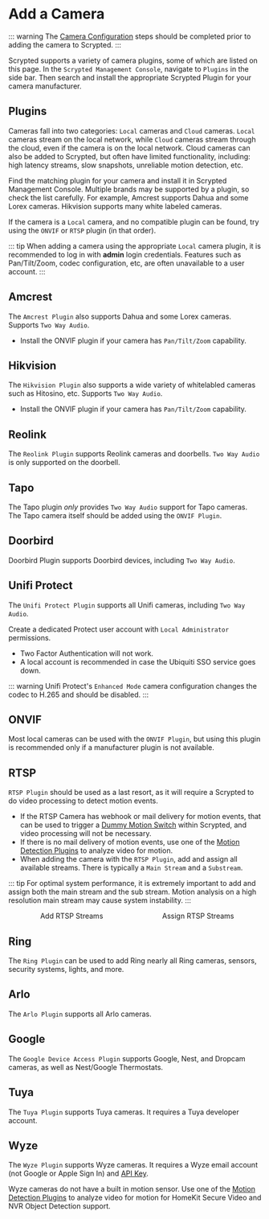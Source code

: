 <script setup lang="ts"> 
import { onMounted } from 'vue';
import ImagePopup from './src/ImagePopup.vue';
</script>

# Add a Camera

::: warning
The [Camera Configuration](/camera-preparation) steps should be completed prior to adding the camera to Scrypted.
:::


Scrypted supports a variety of camera plugins, some of which are listed on this page. In the `Scrypted Management Console`, navigate to `Plugins` in the side bar. Then search and install the appropriate Scrypted Plugin for your camera manufacturer.

<ImagePopup src="/img/install-plugin.png"></ImagePopup>

## Plugins

Cameras fall into two categories: `Local` cameras and `Cloud` cameras. `Local` cameras stream on the local network, while `Cloud` cameras stream through the cloud, even if the camera is on the local network.  Cloud cameras can also be added to Scrypted, but often have limited functionality, including: high latency streams, slow snapshots, unreliable motion detection, etc.

Find the matching plugin for your camera and install it in Scrypted Management Console. Multiple brands may be supported by a plugin, so check the list carefully. For example, Amcrest supports Dahua and some Lorex cameras. Hikvision supports many white labeled cameras.

If the camera is a `Local` camera, and no compatible plugin can be found, try using the `ONVIF` or `RTSP` plugin (in that order).

::: tip
When adding a camera using the appropriate `Local` camera plugin, it is recommended to log in with **admin** login credentials. Features such as Pan/Tilt/Zoom, codec configuration, etc, are often unavailable to a user account.
:::

## Amcrest

The `Amcrest Plugin` also supports Dahua and some Lorex cameras. Supports `Two Way Audio`.
* Install the ONVIF plugin if your camera has `Pan/Tilt/Zoom` capability.

## Hikvision

The `Hikvision Plugin` also supports a wide variety of whitelabled cameras such as Hitosino, etc. Supports `Two Way Audio`.
* Install the ONVIF plugin if your camera has `Pan/Tilt/Zoom` capability.

## Reolink

The `Reolink Plugin` supports Reolink cameras and doorbells. `Two Way Audio` is only supported on the doorbell.

## Tapo

The Tapo plugin *only* provides `Two Way Audio` support for Tapo cameras. The Tapo camera itself should be added using the `ONVIF Plugin`.

## Doorbird

Doorbird Plugin supports Doorbird devices, including `Two Way Audio`.

## Unifi Protect

The `Unifi Protect Plugin` supports all Unifi cameras, including `Two Way Audio`.

Create a dedicated Protect user account with `Local Administrator` permissions.

* Two Factor Authentication will not work.
* A local account is recommended in case the Ubiquiti SSO service goes down.

::: warning
Unifi Protect's `Enhanced Mode` camera configuration changes the codec to H.265 and should be disabled.
:::

## ONVIF

Most local cameras can be used with the `ONVIF Plugin`, but using this plugin is recommended only if a manufacturer plugin is not available.

## RTSP

`RTSP Plugin` should be used as a last resort, as it will require a Scrypted to do video processing to detect motion events.

* If the RTSP Camera has webhook or mail delivery for motion events, that can be used to trigger a [Dummy Motion Switch](/detection/dummy-detection) within Scrypted, and video processing will not be necessary.
* If there is no mail delivery of motion events, use one of the [Motion Detection Plugins](/detection/motion-detection) to analyze video for motion.
* When adding the camera with the `RTSP Plugin`, add and assign all available streams. There is typically a `Main Stream` and a `Substream`.

::: tip
For optimal system performance, it is extremely important to add and assign both the main stream and the sub stream. Motion analysis on a high resolution main stream may cause system instability.
:::


<div style="width: 100%; display: flex; flex-direction: row;">

<div style="display: flex; flex-direction: column; align-items: center; flex: 1;">
Add RTSP Streams
<ImagePopup src="/img/add-streams.png" width="200" ></ImagePopup>
</div>


<div style="display: flex; flex-direction: column; align-items: center; flex: 1;">
Assign RTSP Streams
<ImagePopup src="/img/assign-streams.png" width="200"></ImagePopup>
</div>

</div>

## Ring

The `Ring Plugin` can be used to add Ring nearly all Ring cameras, sensors, security systems, lights, and more.

## Arlo

The `Arlo Plugin` supports all Arlo cameras.

## Google

The `Google Device Access Plugin` supports Google, Nest, and Dropcam cameras, as well as Nest/Google Thermostats.

## Tuya

The `Tuya Plugin` supports Tuya cameras. It requires a Tuya developer account.

## Wyze

The `Wyze Plugin` supports Wyze cameras. It requires a Wyze email account (not Google or Apple Sign In) and [API Key](https://developer-api-console.wyze.com/#/apikey/view).

Wyze cameras do not have a built in motion sensor. Use one of the [Motion Detection Plugins](/detection/motion-detection) to analyze video for motion for HomeKit Secure Video and NVR Object Detection support.

